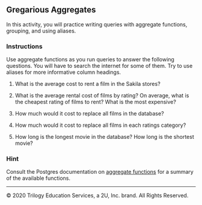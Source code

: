## Gregarious Aggregates

In this activity, you will practice writing queries with aggregate functions, grouping, and using aliases.

### Instructions

Use aggregate functions as you run queries to answer the following questions. You will have to search the internet for some of them. Try to use aliases for more informative column headings.

1. What is the average cost to rent a film in the Sakila stores?

2. What is the average rental cost of films by rating? On average, what is the cheapest rating of films to rent? What is the most expensive?

3. How much would it cost to replace all films in the database?

4. How much would it cost to replace all films in each ratings category?

5. How long is the longest movie in the database? How long is the shortest movie?

### Hint

Consult the Postgres documentation on [aggregate functions](https://www.postgresql.org/docs/9.5/functions-aggregate.html) for a summary of the available functions.

---

© 2020 Trilogy Education Services, a 2U, Inc. brand. All Rights Reserved.
